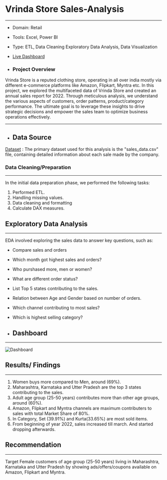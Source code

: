 # Vrinda Store Sales-Analysis
---
- Domain: Retail
- Tools: Excel, Power BI
- Type:   ETL, Data Cleaning Exploratory Data Analysis, Data Visualization
- [Live Dashboard](https://app.powerbi.com/view?r=eyJrIjoiNjVkMGJhYTYtYjc4Yi00ZDJhLWFjZGMtNTY2ZGE0NWMzNzg3IiwidCI6ImM2ZTU0OWIzLTVmNDUtNDAzMi1hYWU5LWQ0MjQ0ZGM1YjJjNCJ9)

- ### Project Overview
Vrinda Store is a reputed clothing store, operating in all over india mostly via different e-commerce platforms like Amazon, Flipkart, Myntra etc. In this project, we explored the multifaceted data of Vrinda Store and created an annual sales report for 2022. Through meticulous analysis, we understand the various aspects of customers, order patterns, product/category performance. The ultimate goal is to leverage these insights to drive strategic decisions and empower the sales team to optimize business operations effectively.


---

- ## Data Source
[Dataset](https://github.com/ShrikantDeshmukh1/Sales-Insights/blob/main/Dataset.csv) : The primary dataset used for this analysis is the "sales_data.csv" file, containing detailed information about each sale made by the company.


### Data Cleaning/Preparation
-----

In the initial data preparation phase, we performed the following tasks:
1. Performed ETL.
2. Handling missing values.
3. Data cleaning and formatting
4. Calculate DAX measures.

## Exploratory Data Analysis
---

EDA involved exploring the sales data to answer key questions, such as:

- Compare sales and orders
- Which month got highest sales and orders?
- Who purshased more, men or women?
- What are different order status?
- List Top 5 states contributing to the sales.
- Relation between Age and Gender based on number of orders.
- Which channel contributing to most sales?
- Which is highest selling category?

- ## Dashboard
---
![Dashboard](https://github.com/user-attachments/assets/a93a2fee-411c-49c8-804e-e3044a44c4ea)


## Results/ Findings
  ---
1. Women buys more compared to Men, around (69%).
2. Maharashtra, Karnataka and Utter Pradesh are the top 3 states contributing to the sales.
3. Adult age group (25-50 years) contributes more than other age groups, around (60%).
4. Amazon, Flipkart and Myntra channels are maximum contributers to sales with total Market Share of 80%.
5. In Category, Set (39.91%) and Kurta(33.65%) are most sold items.
6. From beginning of year 2022, sales increased till march. And started dropping afterwards.

## Recommendation
---
Target Female customers of age group (25-50 years) living in Maharashtra, Karnataka and Utter Pradesh
 by showing ads/offers/coupons available on Amazon, Flipkart and Myntra.
     

  

